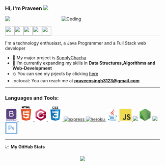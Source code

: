 ### Hi, I'm Praveen <img src="https://media.giphy.com/media/hvRJCLFzcasrR4ia7z/giphy.gif" width="27px" >
<img align="right" alt="Coding" width="320" src="https://media.giphy.com/media/USV0ym3bVWQJJmNu3N/giphy.gif">

![](https://komarev.com/ghpvc/?username=praveensingh3123&color=blue)
<br>

<a href="https://www.linkedin.com/in/praveensingh3/" target="blank"><img align="left" src="https://image.flaticon.com/icons/png/512/174/174857.png" height="30px" width="30px" /></a>
<a href="https://www.hackerrank.com/praveensingh3128?hr_r=1" target="blank"><img align="left" src="https://upload.wikimedia.org/wikipedia/commons/4/40/HackerRank_Icon-1000px.png" height="30px" width="30px"/></a>
<a href="https://leetcode.com/praveensingh3128/" target="blank"><img align="left" src="https://raw.githubusercontent.com/jdneo/vscode-leetcode/master/resources/LeetCode.png" height="30px" width="30px" /></a>
<a href="https://www.codechef.com/users/praveensingh3" target="blank"><img align="left" src="https://i.pinimg.com/originals/c5/d9/fc/c5d9fc1e18bcf039f464c2ab6cfb3eb6.jpg" height="30px" width="30px" /></a>
<a href="https://www.instagram.com/_.praveensingh/" target="blank"><img align="left" src="https://upload.wikimedia.org/wikipedia/commons/thumb/e/e7/Instagram_logo_2016.svg/1200px-Instagram_logo_2016.svg.png" height="30px" width="30px" /></a>

<br>

------------

I'm a technology enthusiast, a Java Programmer and a Full Stack web developer
- 🔭 My major project is [SupplyChacha](https://github.com/praveensingh3123/SupplyChacha)
- 🌱 I’m currently expanding my skills in **Data Structures,Algorithms and Web-Development**
- ⛄ You can see my prjects by clicking [here](https://github.com/praveensingh3123?tab=repositories)
- :octocat: You can reach me at **praveensingh3123@gmail.com**

------------
<h3 align="left">Languages and Tools:</h3>
<p align="left"> <a href="https://getbootstrap.com" target="_blank"> <img src="https://raw.githubusercontent.com/devicons/devicon/master/icons/bootstrap/bootstrap-plain-wordmark.svg" alt="bootstrap" width="40" height="40"/> </a> <a href="https://www.cprogramming.com/" target="_blank"> <a href="https://www.w3.org/html/" target="_blank"> <img src="https://raw.githubusercontent.com/devicons/devicon/master/icons/html5/html5-original-wordmark.svg" alt="html5" width="48" height="48"/> </a>  <a href="https://www.w3schools.com/cpp/" target="_blank"> <img src="https://raw.githubusercontent.com/devicons/devicon/master/icons/cplusplus/cplusplus-original.svg" alt="cplusplus" width="40" height="40"/> </a> <a href="https://www.w3schools.com/css/" target="_blank"> <img src="https://raw.githubusercontent.com/devicons/devicon/master/icons/css3/css3-original-wordmark.svg" alt="css3" width="47" height="47"/> </a> <a href="https://expressjs.com" target="_blank"> <img src="https://www.ateamsoftsolutions.com/wp-content/uploads/2019/03/main-qimg-f406db5658b5d0dade4d70a989560439.png" alt="express" width="40" height="40"/> </a> <a href="https://heroku.com" target="_blank"> <img src="https://www.vectorlogo.zone/logos/heroku/heroku-icon.svg" alt="heroku" width="40" height="40"/> </a>  <a href="https://www.java.com" target="_blank"> <img src="https://raw.githubusercontent.com/devicons/devicon/master/icons/java/java-original.svg" alt="java" width="40" height="40"/> </a> <a href="https://developer.mozilla.org/en-US/docs/Web/JavaScript" target="_blank"> <img src="https://raw.githubusercontent.com/devicons/devicon/master/icons/javascript/javascript-original.svg" alt="javascript" width="40" height="40"/> </a><code><img height="40" src="https://www.pngitem.com/pimgs/m/385-3850359_icon-mongodb-logo-hd-png-download.png"></code>
 <code><img height="40" src="https://raw.githubusercontent.com/github/explore/80688e429a7d4ef2fca1e82350fe8e3517d3494d/topics/nodejs/nodejs.png"></code>
 <code><img height="40" src="https://redux.js.org/img/redux-logo-landscape.png"></code><img src="https://raw.githubusercontent.com/devicons/devicon/master/icons/photoshop/photoshop-line.svg" alt="photoshop" width="40" height="40"/> </a> </p>
 
 ------------

📈 **My GitHub Stats**

<p align=center>
  <a href="https://github-readme-stats.vercel.app/api?username=praveensingh3123&show_icons=true&theme=gotham">
    <img height=175 align="center" src="https://github-readme-stats.vercel.app/api?username=praveensingh3123&show_icons=true&theme=gotham">
  </a>
  
</p>
  <br>
  
